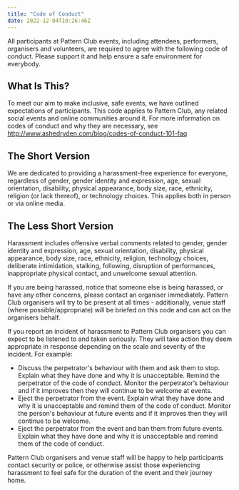 ```yaml
---
title: "Code of Conduct"
date: 2022-12-04T10:26:46Z
---
```


All participants at Pattern Club events, including attendees,
performers, organisers and volunteers, are required to agree with the
following code of conduct. Please support it and help ensure a safe
environment for everybody.

## What Is This?

To meet our aim to make inclusive, safe events, we have outlined
expectations of participants. This code applies to Pattern Club, any
related social events and online communities around it. For more
information on codes of conduct and why they are necessary, see
http://www.ashedryden.com/blog/codes-of-conduct-101-faq

## The Short Version

We are dedicated to providing a harassment-free experience for
everyone, regardless of gender, gender identity and expression, age,
sexual orientation, disability, physical appearance, body size, race,
ethnicity, religion (or lack thereof), or technology choices. This
applies both in person or via online media.

## The Less Short Version

Harassment includes offensive verbal comments related to gender,
gender identity and expression, age, sexual orientation, disability,
physical appearance, body size, race, ethnicity, religion, technology
choices, deliberate intimidation, stalking, following, disruption of
performances, inappropriate physical contact, and unwelcome sexual
attention.

If you are being harassed, notice that someone else is being harassed,
or have any other concerns, please contact an organiser
immediately. Pattern Club organisers will try to be present at all
times - additionally, venue staff (where possible/appropriate) will be
briefed on this code and can act on the organisers behalf.

If you report an incident of harassment to Pattern Club organisers you
can expect to be listened to and taken seriously. They will take
action they deem appropriate in response depending on the scale and
severity of the incident.  For example:

* Discuss the perpetrator's behaviour with them and ask them to stop.
  Explain what they have done and why it is unacceptable.  Remind the
  perpetrator of the code of conduct.  Monitor the perpetrator’s
  behaviour and if it improves then they will continue to be welcome
  at events.
* Eject the perpetrator from the event.  Explain what they have done
  and why it is unacceptable and remind them of the code of conduct.
  Monitor the person's behaviour at future events and if it improves
  then they will continue to be welcome.
* Eject the perpetrator from the event and ban them from future
  events.  Explain what they have done and why it is unacceptable and
  remind them of the code of conduct.

Pattern Club organisers and venue staff will be happy to help
participants contact security or police, or otherwise assist those
experiencing harassment to feel safe for the duration of the event and
their journey home.


